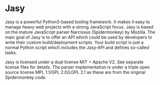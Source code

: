 Jasy
====

Jasy is a powerful Python3-based tooling framework. It makes it easy to manage heavy web projects with a strong JavaScript focus. Jasy is based on the mature JavaScript parser Narcissus (Spidermonkey) by Mozilla. The main goal of Jasy is to offer an API which could be used by developers to write their custom build/deployment scripts. Your build script is just a normal Python script which includes the Jasy-API and defines so-called tasks.

Jasy is licensed under a dual license MIT + Apache V2. See separate license files for details. The parser implementation is under a triple open source license MPL 1.1/GPL 2.0/LGPL 2.1 as these are from the original Spidermonkey code.


